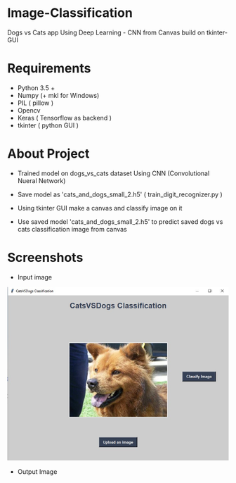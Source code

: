 # Image-Classification
Dogs vs Cats app Using Deep Learning - CNN from Canvas build on tkinter- GUI

# Requirements

* Python 3.5 +
* Numpy (+ mkl for Windows)
* PIL ( pillow )
* Opencv
* Keras ( Tensorflow as backend )
* tkinter ( python GUI )

# About Project
* Trained model on dogs_vs_cats dataset Using CNN (Convolutional Nueral Network)

* Save model as 'cats_and_dogs_small_2.h5' ( train_digit_recognizer.py )

* Using tkinter GUI make a canvas and classify image on it

* Use saved model 'cats_and_dogs_small_2.h5' to predict saved dogs vs cats classification image from canvas

# Screenshots

* Input image

![Input](image/input_dog.jpg?raw=true)

* Output Image

